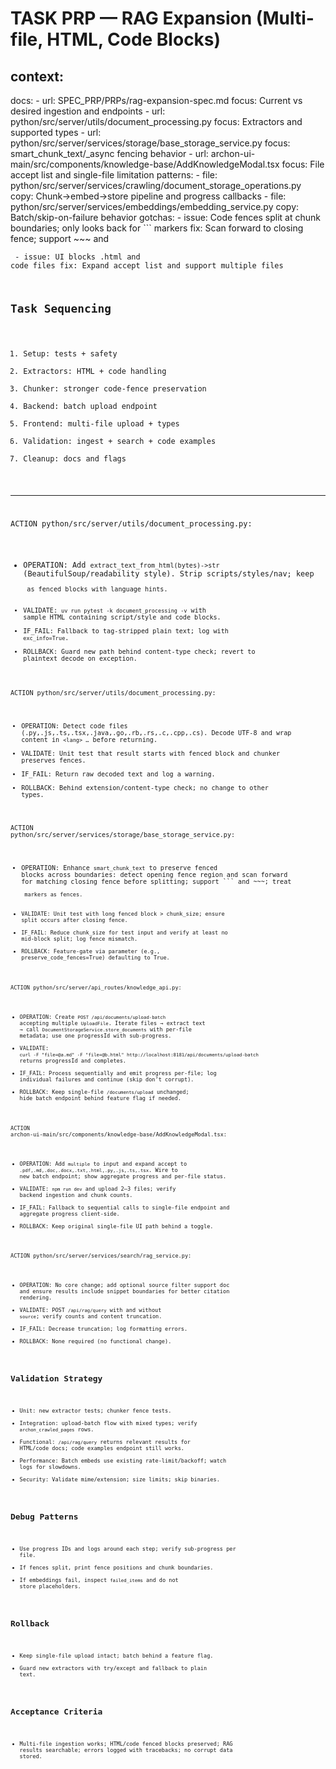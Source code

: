 # TASK PRP — RAG Expansion (Multi-file, HTML, Code Blocks)

## context:
  docs:
    - url: SPEC_PRP/PRPs/rag-expansion-spec.md
      focus: Current vs desired ingestion and endpoints
    - url: python/src/server/utils/document_processing.py
      focus: Extractors and supported types
    - url: python/src/server/services/storage/base_storage_service.py
      focus: smart_chunk_text/_async fencing behavior
    - url: archon-ui-main/src/components/knowledge-base/AddKnowledgeModal.tsx
      focus: File accept list and single-file limitation
  patterns:
    - file: python/src/server/services/crawling/document_storage_operations.py
      copy: Chunk→embed→store pipeline and progress callbacks
    - file: python/src/server/services/embeddings/embedding_service.py
      copy: Batch/skip-on-failure behavior
  gotchas:
    - issue: Code fences split at chunk boundaries; only looks back for ``` markers
      fix: Scan forward to closing fence; support ~~~ and <pre><code>
    - issue: UI blocks .html and code files
      fix: Expand accept list and support multiple files

## Task Sequencing
1. Setup: tests + safety
2. Extractors: HTML + code handling
3. Chunker: stronger code-fence preservation
4. Backend: batch upload endpoint
5. Frontend: multi-file upload + types
6. Validation: ingest + search + code examples
7. Cleanup: docs and flags

---

ACTION python/src/server/utils/document_processing.py:
  - OPERATION: Add `extract_text_from_html(bytes)->str` (BeautifulSoup/readability style). Strip scripts/styles/nav; keep <pre><code> as fenced blocks with language hints.
  - VALIDATE: `uv run pytest -k document_processing -v` with sample HTML containing script/style and code blocks.
  - IF_FAIL: Fallback to tag-stripped plain text; log with `exc_info=True`.
  - ROLLBACK: Guard new path behind content-type check; revert to plaintext decode on exception.

ACTION python/src/server/utils/document_processing.py:
  - OPERATION: Detect code files (.py,.js,.ts,.tsx,.java,.go,.rb,.rs,.c,.cpp,.cs). Decode UTF-8 and wrap content in ```<lang> …``` before returning.
  - VALIDATE: Unit test that result starts with fenced block and chunker preserves fences.
  - IF_FAIL: Return raw decoded text and log a warning.
  - ROLLBACK: Behind extension/content-type check; no change to other types.

ACTION python/src/server/services/storage/base_storage_service.py:
  - OPERATION: Enhance `smart_chunk_text` to preserve fenced blocks across boundaries: detect opening fence region and scan forward for matching closing fence before splitting; support ``` and ~~~; treat <pre><code> markers as fences.
  - VALIDATE: Unit test with long fenced block > chunk_size; ensure split occurs after closing fence.
  - IF_FAIL: Reduce chunk_size for test input and verify at least no mid-block split; log fence mismatch.
  - ROLLBACK: Feature-gate via parameter (e.g., preserve_code_fences=True) defaulting to True.

ACTION python/src/server/api_routes/knowledge_api.py:
  - OPERATION: Create `POST /api/documents/upload-batch` accepting multiple `UploadFile`. Iterate files → extract text → call `DocumentStorageService.store_documents` with per-file metadata; use one progressId with sub-progress.
  - VALIDATE: `curl -F "file=@a.md" -F "file=@b.html" http://localhost:8181/api/documents/upload-batch` returns progressId and completes.
  - IF_FAIL: Process sequentially and emit progress per-file; log individual failures and continue (skip don’t corrupt).
  - ROLLBACK: Keep single-file `/documents/upload` unchanged; hide batch endpoint behind feature flag if needed.

ACTION archon-ui-main/src/components/knowledge-base/AddKnowledgeModal.tsx:
  - OPERATION: Add `multiple` to input and expand accept to `.pdf,.md,.doc,.docx,.txt,.html,.py,.js,.ts,.tsx`. Wire to new batch endpoint; show aggregate progress and per-file status.
  - VALIDATE: `npm run dev` and upload 2–3 files; verify backend ingestion and chunk counts.
  - IF_FAIL: Fallback to sequential calls to single-file endpoint and aggregate progress client-side.
  - ROLLBACK: Keep original single-file UI path behind a toggle.

ACTION python/src/server/services/search/rag_service.py:
  - OPERATION: No core change; add optional source filter support doc and ensure results include snippet boundaries for better citation rendering.
  - VALIDATE: POST `/api/rag/query` with and without `source`; verify counts and content truncation.
  - IF_FAIL: Decrease truncation; log formatting errors.
  - ROLLBACK: None required (no functional change).

## Validation Strategy
- Unit: new extractor tests; chunker fence tests.
- Integration: upload-batch flow with mixed types; verify `archon_crawled_pages` rows.
- Functional: `/api/rag/query` returns relevant results for HTML/code docs; code examples endpoint still works.
- Performance: Batch embeds use existing rate-limit/backoff; watch logs for slowdowns.
- Security: Validate mime/extension; size limits; skip binaries.

## Debug Patterns
- Use progress IDs and logs around each step; verify sub-progress per file.
- If fences split, print fence positions and chunk boundaries.
- If embeddings fail, inspect `failed_items` and do not store placeholders.

## Rollback
- Keep single-file upload intact; batch behind a feature flag.
- Guard new extractors with try/except and fallback to plain text.

## Acceptance Criteria
- Multi-file ingestion works; HTML/code fenced blocks preserved; RAG results searchable; errors logged with tracebacks; no corrupt data stored.

